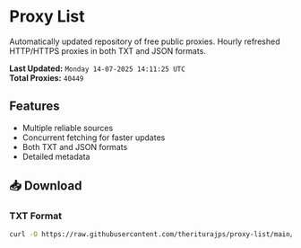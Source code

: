 # Proxy List

Automatically updated repository of free public proxies. Hourly refreshed HTTP/HTTPS proxies in both TXT and JSON formats.

**Last Updated:** `Monday 14-07-2025 14:11:25 UTC`  
**Total Proxies:** `40449`

## Features
- Multiple reliable sources
- Concurrent fetching for faster updates
- Both TXT and JSON formats
- Detailed metadata

## 📥 Download

### TXT Format
```bash
curl -O https://raw.githubusercontent.com/theriturajps/proxy-list/main/proxies.txt
